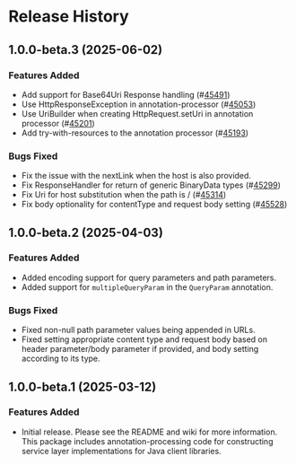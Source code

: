 # Release History

## 1.0.0-beta.3 (2025-06-02)

### Features Added
- Add support for Base64Uri Response handling (#[45491](https://github.com/Azure/azure-sdk-for-java/pull/45491))
- Use HttpResponseException in annotation-processor (#[45053](https://github.com/Azure/azure-sdk-for-java/pull/45053))
- Use UriBuilder when creating HttpRequest.setUri in annotation processor (#[45201](https://github.com/Azure/azure-sdk-for-java/pull/45201))
- Add try-with-resources to the annotation processor (#[45193](https://github.com/Azure/azure-sdk-for-java/pull/45193))

### Bugs Fixed
- Fix the issue with the nextLink when the host is also provided.
- Fix ResponseHandler for return of generic BinaryData types (#[45299](https://github.com/Azure/azure-sdk-for-java/pull/45299))
- Fix Uri for host substitution when the path is / (#[45314](https://github.com/Azure/azure-sdk-for-java/pull/45314))
- Fix body optionality for contentType and request body setting (#[45528](https://github.com/Azure/azure-sdk-for-java/pull/45528))

## 1.0.0-beta.2 (2025-04-03)

### Features Added
- Added encoding support for query parameters and path parameters.
- Added support for `multipleQueryParam` in the `QueryParam` annotation.

### Bugs Fixed
- Fixed non-null path parameter values being appended in URLs.
- Fixed setting appropriate content type and request body based on header parameter/body parameter if provided, and body setting according to its type.

## 1.0.0-beta.1 (2025-03-12)

### Features Added

- Initial release. Please see the README and wiki for more information.
  This package includes annotation-processing code for constructing service layer implementations for Java client libraries.
